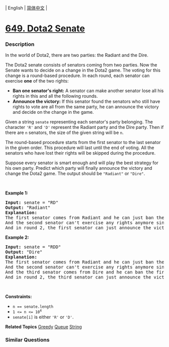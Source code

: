 | English | [简体中文](README.md) |

# [649. Dota2 Senate](https://leetcode.cn/problems/dota2-senate)
 ### Description
<p>In the world of Dota2, there are two parties: the Radiant and the Dire.</p>

<p>The Dota2 senate consists of senators coming from two parties. Now the Senate wants to decide on a change in the Dota2 game. The voting for this change is a round-based procedure. In each round, each senator can exercise <strong>one</strong> of the two rights:</p>

<ul>
	<li><strong>Ban one senator&#39;s right:</strong> A senator can make another senator lose all his rights in this and all the following rounds.</li>
	<li><strong>Announce the victory:</strong> If this senator found the senators who still have rights to vote are all from the same party, he can announce the victory and decide on the change in the game.</li>
</ul>

<p>Given a string <code>senate</code> representing each senator&#39;s party belonging. The character <code>&#39;R&#39;</code> and <code>&#39;D&#39;</code> represent the Radiant party and the Dire party. Then if there are <code>n</code> senators, the size of the given string will be <code>n</code>.</p>

<p>The round-based procedure starts from the first senator to the last senator in the given order. This procedure will last until the end of voting. All the senators who have lost their rights will be skipped during the procedure.</p>

<p>Suppose every senator is smart enough and will play the best strategy for his own party. Predict which party will finally announce the victory and change the Dota2 game. The output should be <code>&quot;Radiant&quot;</code> or <code>&quot;Dire&quot;</code>.</p>

<p>&nbsp;</p>
<p><strong class="example">Example 1:</strong></p>

<pre>
<strong>Input:</strong> senate = &quot;RD&quot;
<strong>Output:</strong> &quot;Radiant&quot;
<strong>Explanation:</strong> 
The first senator comes from Radiant and he can just ban the next senator&#39;s right in round 1. 
And the second senator can&#39;t exercise any rights anymore since his right has been banned. 
And in round 2, the first senator can just announce the victory since he is the only guy in the senate who can vote.
</pre>

<p><strong class="example">Example 2:</strong></p>

<pre>
<strong>Input:</strong> senate = &quot;RDD&quot;
<strong>Output:</strong> &quot;Dire&quot;
<strong>Explanation:</strong> 
The first senator comes from Radiant and he can just ban the next senator&#39;s right in round 1. 
And the second senator can&#39;t exercise any rights anymore since his right has been banned. 
And the third senator comes from Dire and he can ban the first senator&#39;s right in round 1. 
And in round 2, the third senator can just announce the victory since he is the only guy in the senate who can vote.
</pre>

<p>&nbsp;</p>
<p><strong>Constraints:</strong></p>

<ul>
	<li><code>n == senate.length</code></li>
	<li><code>1 &lt;= n &lt;= 10<sup>4</sup></code></li>
	<li><code>senate[i]</code> is either <code>&#39;R&#39;</code> or <code>&#39;D&#39;</code>.</li>
</ul>

**Related Topics**  [Greedy](https://leetcode.cn/tag/greedy) [Queue](https://leetcode.cn/tag/queue) [String](https://leetcode.cn/tag/string) 

### Similar Questions
